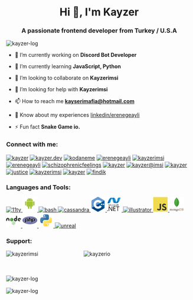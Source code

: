 <h1 align="center">Hi 👋, I'm Kayzer</h1>
<h3 align="center">A passionate frontend developer from Turkey / U.S.A</h3>

<p align="left"> <img src="https://komarev.com/ghpvc/?username=kayzer-log&label=Profile%20views&color=000000&style=flat-square" alt="kayzer-log" /> </p>

- 🔭 I’m currently working on **Discord Bot Developer**

- 🌱 I’m currently learning **JavaScript, Python**

- 👯 I’m looking to collaborate on **Kayzerimsi**

- 🤝 I’m looking for help with **Kayzerimsi**

- 📫 How to reach me **kayserimafia@hotmail.com**

- 📄 Know about my experiences [linkedin/erenegeayli](linkedin/erenegeayli)

- ⚡ Fun fact **Snake Game io.**

<h3 align="left">Connect with me:</h3>
<p align="left">
<a href="https://codepen.io/kayzer" target="blank"><img align="center" src="https://raw.githubusercontent.com/rahuldkjain/github-profile-readme-generator/master/src/images/icons/Social/codepen.svg" alt="kayzer" height="30" width="40" /></a>
<a href="https://dev.to/kayzer.dev" target="blank"><img align="center" src="https://raw.githubusercontent.com/rahuldkjain/github-profile-readme-generator/master/src/images/icons/Social/devto.svg" alt="kayzer.dev" height="30" width="40" /></a>
<a href="https://twitter.com/kodaneme" target="blank"><img align="center" src="https://raw.githubusercontent.com/rahuldkjain/github-profile-readme-generator/master/src/images/icons/Social/twitter.svg" alt="kodaneme" height="30" width="40" /></a>
<a href="https://linkedin.com/in/erenegeayli" target="blank"><img align="center" src="https://raw.githubusercontent.com/rahuldkjain/github-profile-readme-generator/master/src/images/icons/Social/linked-in-alt.svg" alt="erenegeayli" height="30" width="40" /></a>
<a href="https://codesandbox.com/kayzerimsi" target="blank"><img align="center" src="https://raw.githubusercontent.com/rahuldkjain/github-profile-readme-generator/master/src/images/icons/Social/codesandbox.svg" alt="kayzerimsi" height="30" width="40" /></a>
<a href="https://fb.com/erenegeayli" target="blank"><img align="center" src="https://raw.githubusercontent.com/rahuldkjain/github-profile-readme-generator/master/src/images/icons/Social/facebook.svg" alt="erenegeayli" height="30" width="40" /></a>
<a href="https://instagram.com/schizophrenicfeelings" target="blank"><img align="center" src="https://raw.githubusercontent.com/rahuldkjain/github-profile-readme-generator/master/src/images/icons/Social/instagram.svg" alt="schizophrenicfeelings" height="30" width="40" /></a>
<a href="https://dribbble.com/kayzer" target="blank"><img align="center" src="https://raw.githubusercontent.com/rahuldkjain/github-profile-readme-generator/master/src/images/icons/Social/dribbble.svg" alt="kayzer" height="30" width="40" /></a>
<a href="https://hashnode.com/kayzer@imsi" target="blank"><img align="center" src="https://raw.githubusercontent.com/rahuldkjain/github-profile-readme-generator/master/src/images/icons/Social/hashnode.svg" alt="kayzer@imsi" height="30" width="40" /></a>
<a href="https://www.youtube.com/c/kayzer" target="blank"><img align="center" src="https://raw.githubusercontent.com/rahuldkjain/github-profile-readme-generator/master/src/images/icons/Social/youtube.svg" alt="kayzer" height="30" width="40" /></a>
<a href="https://www.hackerrank.com/justice" target="blank"><img align="center" src="https://raw.githubusercontent.com/rahuldkjain/github-profile-readme-generator/master/src/images/icons/Social/hackerrank.svg" alt="justice" height="30" width="40" /></a>
<a href="https://www.leetcode.com/kayzerimsi" target="blank"><img align="center" src="https://raw.githubusercontent.com/rahuldkjain/github-profile-readme-generator/master/src/images/icons/Social/leet-code.svg" alt="kayzerimsi" height="30" width="40" /></a>
<a href="https://www.hackerearth.com/kayzer" target="blank"><img align="center" src="https://raw.githubusercontent.com/rahuldkjain/github-profile-readme-generator/master/src/images/icons/Social/hackerearth.svg" alt="kayzer" height="30" width="40" /></a>
<a href="https://discord.gg/findik" target="blank"><img align="center" src="https://raw.githubusercontent.com/rahuldkjain/github-profile-readme-generator/master/src/images/icons/Social/discord.svg" alt="findik" height="30" width="40" /></a>
</p>

<h3 align="left">Languages and Tools:</h3>
<p align="left"> <a href="https://www.11ty.dev/" target="_blank" rel="noreferrer"> <img src="https://gist.githubusercontent.com/vivek32ta/c7f7bf583c1fb1c58d89301ea40f37fd/raw/f4c85cce5790758286b8f155ef9a177710b995df/11ty.svg" alt="11ty" width="40" height="40"/> </a> <a href="https://developer.android.com" target="_blank" rel="noreferrer"> <img src="https://raw.githubusercontent.com/devicons/devicon/master/icons/android/android-original-wordmark.svg" alt="android" width="40" height="40"/> </a> <a href="https://www.gnu.org/software/bash/" target="_blank" rel="noreferrer"> <img src="https://www.vectorlogo.zone/logos/gnu_bash/gnu_bash-icon.svg" alt="bash" width="40" height="40"/> </a> <a href="https://cassandra.apache.org/" target="_blank" rel="noreferrer"> <img src="https://www.vectorlogo.zone/logos/apache_cassandra/apache_cassandra-icon.svg" alt="cassandra" width="40" height="40"/> </a> <a href="https://www.w3schools.com/cpp/" target="_blank" rel="noreferrer"> <img src="https://raw.githubusercontent.com/devicons/devicon/master/icons/cplusplus/cplusplus-original.svg" alt="cplusplus" width="40" height="40"/> </a> <a href="https://dotnet.microsoft.com/" target="_blank" rel="noreferrer"> <img src="https://raw.githubusercontent.com/devicons/devicon/master/icons/dot-net/dot-net-original-wordmark.svg" alt="dotnet" width="40" height="40"/> </a> <a href="https://www.adobe.com/in/products/illustrator.html" target="_blank" rel="noreferrer"> <img src="https://www.vectorlogo.zone/logos/adobe_illustrator/adobe_illustrator-icon.svg" alt="illustrator" width="40" height="40"/> </a> <a href="https://developer.mozilla.org/en-US/docs/Web/JavaScript" target="_blank" rel="noreferrer"> <img src="https://raw.githubusercontent.com/devicons/devicon/master/icons/javascript/javascript-original.svg" alt="javascript" width="40" height="40"/> </a> <a href="https://www.mongodb.com/" target="_blank" rel="noreferrer"> <img src="https://raw.githubusercontent.com/devicons/devicon/master/icons/mongodb/mongodb-original-wordmark.svg" alt="mongodb" width="40" height="40"/> </a> <a href="https://nodejs.org" target="_blank" rel="noreferrer"> <img src="https://raw.githubusercontent.com/devicons/devicon/master/icons/nodejs/nodejs-original-wordmark.svg" alt="nodejs" width="40" height="40"/> </a> <a href="https://www.php.net" target="_blank" rel="noreferrer"> <img src="https://raw.githubusercontent.com/devicons/devicon/master/icons/php/php-original.svg" alt="php" width="40" height="40"/> </a> <a href="https://www.python.org" target="_blank" rel="noreferrer"> <img src="https://raw.githubusercontent.com/devicons/devicon/master/icons/python/python-original.svg" alt="python" width="40" height="40"/> </a> <a href="https://unrealengine.com/" target="_blank" rel="noreferrer"> <img src="https://raw.githubusercontent.com/kenangundogan/fontisto/036b7eca71aab1bef8e6a0518f7329f13ed62f6b/icons/svg/brand/unreal-engine.svg" alt="unreal" width="40" height="40"/> </a> </p>

<h3 align="left">Support:</h3>
<p><a href="https://www.buymeacoffee.com/kayzerimsi"> <img align="left" src="https://cdn.buymeacoffee.com/buttons/v2/default-yellow.png" height="50" width="210" alt="kayzerimsi" /></a><a href="https://ko-fi.com/kayzerio"> <img align="left" src="https://cdn.ko-fi.com/cdn/kofi3.png?v=3" height="50" width="210" alt="kayzerio" /></a></p><br><br>

<p>&nbsp;<img align="center" src="https://github-readme-stats.vercel.app/api?username=kayzer-log&show_icons=true&locale=en" alt="kayzer-log" /></p>

<p><img align="center" src="https://github-readme-streak-stats.herokuapp.com/?user=kayzer-log&" alt="kayzer-log" /></p>
